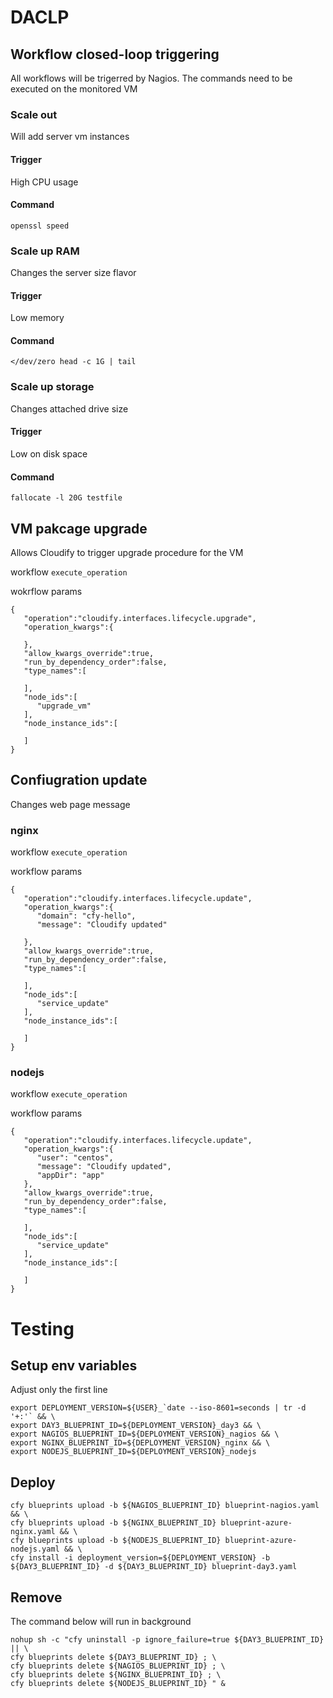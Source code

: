 # DACLP

## Workflow closed-loop triggering
All workflows will be trigerred by Nagios. The commands need to be executed on
the monitored VM
### Scale out
Will add server vm instances
#### Trigger
High CPU usage
#### Command
`openssl speed`

### Scale up RAM
Changes the server size flavor
#### Trigger
Low memory
#### Command
`</dev/zero head -c 1G | tail `

### Scale up storage
Changes attached drive size
#### Trigger
Low on disk space
#### Command
`fallocate -l 20G testfile`


## VM pakcage upgrade
Allows Cloudify to trigger upgrade procedure for the VM

workflow `execute_operation`

wokrflow params
```
{
   "operation":"cloudify.interfaces.lifecycle.upgrade",
   "operation_kwargs":{

   },
   "allow_kwargs_override":true,
   "run_by_dependency_order":false,
   "type_names":[

   ],
   "node_ids":[
      "upgrade_vm"
   ],
   "node_instance_ids":[

   ]
}
```

## Confiugration update
Changes web page message

### nginx
workflow `execute_operation`

workflow params
```
{
   "operation":"cloudify.interfaces.lifecycle.update",
   "operation_kwargs":{
      "domain": "cfy-hello",
      "message": "Cloudify updated"
 
   },
   "allow_kwargs_override":true,
   "run_by_dependency_order":false,
   "type_names":[

   ],
   "node_ids":[
      "service_update"
   ],
   "node_instance_ids":[

   ]
}
```

### nodejs
workflow `execute_operation`

workflow params
```
{
   "operation":"cloudify.interfaces.lifecycle.update",
   "operation_kwargs":{
      "user": "centos",
      "message": "Cloudify updated",
      "appDir": "app"
   },
   "allow_kwargs_override":true,
   "run_by_dependency_order":false,
   "type_names":[

   ],
   "node_ids":[
      "service_update"
   ],
   "node_instance_ids":[

   ]
}
```

# Testing
## Setup env variables
Adjust only the first line
```
export DEPLOYMENT_VERSION=${USER}_`date --iso-8601=seconds | tr -d '+:'` && \
export DAY3_BLUEPRINT_ID=${DEPLOYMENT_VERSION}_day3 && \
export NAGIOS_BLUEPRINT_ID=${DEPLOYMENT_VERSION}_nagios && \
export NGINX_BLUEPRINT_ID=${DEPLOYMENT_VERSION}_nginx && \
export NODEJS_BLUEPRINT_ID=${DEPLOYMENT_VERSION}_nodejs
```

## Deploy
```
cfy blueprints upload -b ${NAGIOS_BLUEPRINT_ID} blueprint-nagios.yaml && \
cfy blueprints upload -b ${NGINX_BLUEPRINT_ID} blueprint-azure-nginx.yaml && \
cfy blueprints upload -b ${NODEJS_BLUEPRINT_ID} blueprint-azure-nodejs.yaml && \
cfy install -i deployment_version=${DEPLOYMENT_VERSION} -b ${DAY3_BLUEPRINT_ID} -d ${DAY3_BLUEPRINT_ID} blueprint-day3.yaml
```

## Remove
The command below will run in background 
```
nohup sh -c "cfy uninstall -p ignore_failure=true ${DAY3_BLUEPRINT_ID} || \
cfy blueprints delete ${DAY3_BLUEPRINT_ID} ; \
cfy blueprints delete ${NAGIOS_BLUEPRINT_ID} ; \
cfy blueprints delete ${NGINX_BLUEPRINT_ID} ; \
cfy blueprints delete ${NODEJS_BLUEPRINT_ID} " &
```
